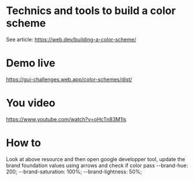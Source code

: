# Technics and tools to build a color scheme
See article: https://web.dev/building-a-color-scheme/
# Demo live
https://gui-challenges.web.app/color-schemes/dist/
# You video 
https://www.youtube.com/watch?v=oHcTn83M1ls
# How to
Look at above resource and then open google developper tool, update the brand foundation values using arrows and check if color pass
  --brand-hue: 200;
  --brand-saturation: 100%;
  --brand-lightness: 50%;
